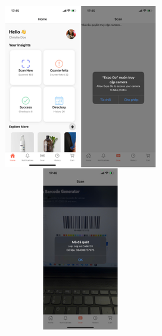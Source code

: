 <p align="center">
  <img src="BT10(1).jpg" width="200" />
  <img src="BT10(2).jpg" width="200" />
  <img src="BT10(3).jpg" width="200" />
</p>
